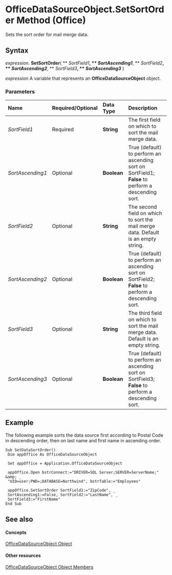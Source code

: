 
# OfficeDataSourceObject.SetSortOrder Method (Office)

Sets the sort order for mail merge data.


## Syntax

 _expression_. **SetSortOrder**( ** _SortField1_**, ** _SortAscending1_**, ** _SortField2_**, ** _SortAscending2_**, ** _SortField3_**, ** _SortAscending3_** )

 _expression_ A variable that represents an **OfficeDataSourceObject** object.


### Parameters



|**Name**|**Required/Optional**|**Data Type**|**Description**|
|:-----|:-----|:-----|:-----|
| _SortField1_|Required|**String**|The first field on which to sort the mail merge data.|
| _SortAscending1_|Optional|**Boolean**|True (default) to perform an ascending sort on SortField1;  **False** to perform a descending sort.|
| _SortField2_|Optional|**String**|The second field on which to sort the mail merge data. Default is an empty string.|
| _SortAscending2_|Optional|**Boolean**|True (default) to perform an ascending sort on SortField2;  **False** to perform a descending sort.|
| _SortField3_|Optional|**String**|The third field on which to sort the mail merge data. Default is an empty string.|
| _SortAscending3_|Optional|**Boolean**|True (default) to perform an ascending sort on SortField3;  **False** to perform a descending sort.|

## Example

The following example sorts the data source first according to Postal Code in descending order, then on last name and first name in ascending order.


```
Sub SetDataSortOrder() 
 Dim appOffice As OfficeDataSourceObject 
 
 Set appOffice = Application.OfficeDataSourceObject 
 
 appOffice.Open bstrConnect:="DRIVER=SQL Server;SERVER=ServerName;" &amp; _ 
 "UID=user;PWD=;DATABASE=Northwind", bstrTable:="Employees" 
 
 appOffice.SetSortOrder SortField1:="ZipCode", _ 
 SortAscending1:=False, SortField2:="LastName", _ 
 SortField3:="FirstName" 
End Sub 

```


## See also


#### Concepts


[OfficeDataSourceObject Object](d5e5401b-643e-c12c-2648-f281af481f45.md)
#### Other resources


[OfficeDataSourceObject Object Members](57ba0dc6-80e7-04a9-a619-2a3e6aa2cdff.md)